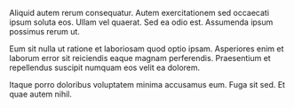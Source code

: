 Aliquid autem rerum consequatur. Autem exercitationem sed occaecati ipsum soluta eos. Ullam vel quaerat. Sed ea odio est. Assumenda ipsum possimus rerum ut.
 Eum sit nulla ut ratione et laboriosam quod optio ipsam. Asperiores enim et laborum error sit reiciendis eaque magnam perferendis. Praesentium et repellendus suscipit numquam eos velit ea dolorem.
 Itaque porro doloribus voluptatem minima accusamus eum. Fuga sit sed. Et quae autem nihil.
